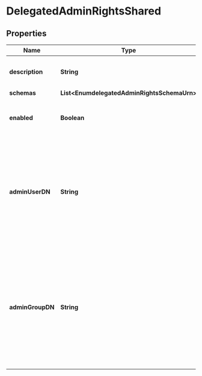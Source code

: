 

# DelegatedAdminRightsShared


## Properties

| Name | Type | Description | Notes |
|------------ | ------------- | ------------- | -------------|
|**description** | **String** | A description for this Delegated Admin Rights |  [optional] |
|**schemas** | **List&lt;EnumdelegatedAdminRightsSchemaUrn&gt;** |  |  [optional] |
|**enabled** | **Boolean** | Indicates whether the Delegated Admin Rights is enabled. |  |
|**adminUserDN** | **String** | Specifies the DN of an administrative user who has authority to manage resources. Either admin-user-dn or admin-group-dn must be specified, but not both. |  [optional] |
|**adminGroupDN** | **String** | Specifies the DN of a group of administrative users who have authority to manage resources. Either admin-user-dn or admin-group-dn must be specified, but not both. |  [optional] |




